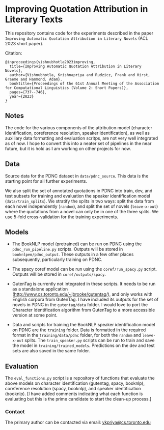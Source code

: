 # Improving Quotation Attribution in Literary Texts

This repository contains code for the experiments described in the paper `Improving Automatic Quotation Attribution in Literary Novels` (ACL 2023 short paper).

Citation:
```
@inproceedings{vishnubhotla2023improving,
  title={Improving Automatic Quotation Attribution in Literary Novels},
  author={Vishnubhotla, Krishnapriya and Rudzicz, Frank and Hirst, Graeme and Hammond, Adam},
  booktitle={Proceedings of the 61st Annual Meeting of the Association for Computational Linguistics (Volume 2: Short Papers)},
  pages={737--746},
  year={2023}
}
```


## Notes
The code for the various components of the attribution model (character identification, coreference resolution, speaker identification), as well as auxiliary data formatting and evaluation scritps, are not very well integrated as of now. I hope to convert this into a neater set of pipelines in the near future, but it is hold as I am working on other projects for now.

## Data
Source data for the PDNC dataset in `data/pdnc_source`. This data is the starting point for all further experiments.

We also split the set of annotated quotations in PDNC into train, dev, and test subsets for training and evaluation the speaker identification model (`data/train_splits`). We stratify the splits in two ways: split the data from each novel independently (`random`), and split the set of novels (`leave-x-out`) where the quotations from a novel can only be in one of the three splits. We use 5-fold cross-validation for the training experiments.

## Models
- The BookNLP model (pretrained) can be run on PDNC using the `pdnc_run_pipeline.py` scripts. Outputs will be stored in `booknlpen/pdnc_output`. These outputs in a few other places subsequently, particularly training on PDNC.

- The spacy coref model can be run using the `coref/run_spacy.py` script. Outputs will be stored in `coref/outputs/spacy`.

- GutenTag is currently not integrated in these scripts. It needs to be run as a standalone application (http://www.cs.toronto.edu/~jbrooke/gutentag/), and only works with English corpora from GutenTag. I have included its outputs for the set of novels in PDNC in the `gutentag/data` folder. I would love to port the Character Identification algorithm from GutenTag to a more accessible version at some point.

- Data and scripts for training the BookNLP speaker identification model on PDNC are the `training` folder. Data is formatted in the required format in the `training/data/pdnc` folder, for both the `random` and `leave-x-out` splits.
The `train_speaker.py` scripts can be run to train and save the model in `training/trained_models`. Predictions on the dev and test sets are also saved in the same folder.

## Evaluation
The `eval_functions.py` script is a repository of functions that evaluate the above models on character identification (gutentag, spacy, booknlp), coreference resolution (spacy, booknlp), and speaker identification (booknlp). 
[I have added comments indicating what each function is evaluating but this is the prime candidate to start the clean-up process.]


### Contact
The primary author can be contacted via email: vkpriya@cs.toronto.edu